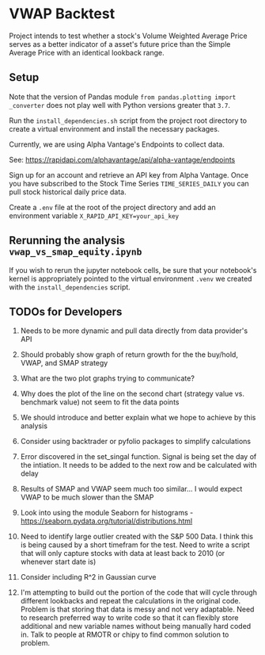 # VWAP Backtest

Project intends to test whether a stock's Volume Weighted Average Price serves as a better indicator of a asset's future price than the Simple Average Price with an identical lookback range.

## Setup
Note that the version of Pandas module `from pandas.plotting import _converter` does not play well with Python versions greater that `3.7`.

Run the `install_dependencies.sh` script from the project root directory to create a virtual environment and install the necessary packages.

Currently, we are using Alpha Vantage's Endpoints to collect data.

See: https://rapidapi.com/alphavantage/api/alpha-vantage/endpoints

Sign up for an account and retrieve an API key from Alpha Vantage. Once you have subscribed to the Stock Time Series `TIME_SERIES_DAILY` you can pull stock historical daily price data.

Create a `.env` file at the root of the project directory and add an environment variable `X_RAPID_API_KEY=your_api_key`

## Rerunning the analysis `vwap_vs_smap_equity.ipynb`
If you wish to rerun the jupyter notebook cells, be sure that your notebook's kernel is appropriately pointed to the virtual environment `.venv` we created with the `install_dependencies` script.

## TODOs for Developers
1. Needs to be more dynamic and pull data directly from data provider's API

2. Should probably show graph of return growth for the the buy/hold, VWAP, and SMAP strategy

3. What are the two plot graphs trying to communicate?

4. Why does the plot of the line on the second chart (strategy value vs. benchmark value) not seem to fit the data points

5. We should introduce and better explain what we hope to achieve by this analysis

7. Consider using backtrader or pyfolio packages to simplify calculations

9. Error discovered in the set_singal function. Signal is being set the day of the intiation. It needs to be added to the
   next row and be calculated with delay

10. Results of SMAP and VWAP seem much too similar... I would expect VWAP to be much slower than the SMAP

11. Look into using the module Seaborn for histograms - https://seaborn.pydata.org/tutorial/distributions.html

12. Need to identify large outlier created with the S&P 500 Data.
    I think this is being caused by a short timefram for the test. Need to write a script that will only capture stocks with data at least
    back to 2010 (or whenever start date is)

13. Consider including R^2 in Gaussian curve

14. I'm attempting to build out the portion of the code that will cycle through different lookbacks and repeat the calculations
in the original code. Problem is that storing that data is messy and not very adaptable. Need to research preferred way to write code so that it can flexibly store additional and new variable names without being manually hard coded in. Talk to people at RMOTR or chipy to find common solution to problem.
